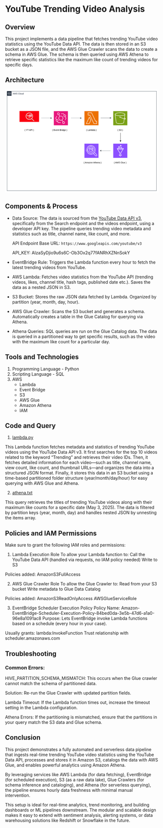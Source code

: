 # YouTube Trending Video Analysis

## Overview
This project implements a data pipeline that fetches trending YouTube video statistics using the YouTube Data API. The data is then stored in an S3 bucket as a JSON file, and the AWS Glue Crawler scans the data to create a schema in AWS Glue. The schema is then queried using AWS Athena to retrieve specific statistics like the maximum like count of trending videos for specific days.


## Architecture
![Architecture](images/architecture.png)

## Components & Process

- Data Source: The data is sourced from the [YouTube Data API v3](https://developers.google.com/youtube/v3), specifically from the Search endpoint and the videos endpoint, using a developer API key. The pipeline queries trending video metadata and statistics such as title, channel name, like count, and more.

     API Endpoint Base URL: `https://www.googleapis.com/youtube/v3`

     API_KEY: AIzaSyDjio9u6s6C-Ob3Ox2q77fANRhXZNnSokY

- EventBridge Rule: Triggers the Lambda function every hour to fetch the latest trending videos from YouTube.


- AWS Lambda: Fetches video statistics from the YouTube API (trending videos, likes, channel title, hash tags, published date etc.).
Saves the data as a nested JSON in S3.


- S3 Bucket: Stores the raw JSON data fetched by Lambda.
Organized by partition (year, month, day, hour).


- AWS Glue Crawler: Scans the S3 bucket and generates a schema.
Automatically creates a table in the Glue Catalog for querying via Athena.


- Athena Queries: SQL queries are run on the Glue Catalog data.
The data is queried in a partitioned way to get specific results, such as the video with the maximum like count for a particular day.


## Tools and Technologies 
1. Programming Language - Python
2. Scripting Language - SQL
3. AWS
   - Lambda
   - Event Bridge
   - S3
   - AWS Glue
   - Amazon Athena
   - IAM


## Code and Query
1. [lambda.py](codes-n-query/lambda.py)
   
This Lambda function fetches metadata and statistics of trending YouTube videos using the YouTube Data API v3. It first searches for the top 10 videos related to the keyword “Trending” and retrieves their video IDs. Then, it fetches detailed information for each video—such as title, channel name, view count, like count, and thumbnail URLs—and organizes the data into a structured JSON format. Finally, it stores this data in an S3 bucket using a time-based partitioned folder structure (year/month/day/hour) for easy querying with AWS Glue and Athena.


2. [athena.txt](codes-n-query/athena-sql-query)

This query retrieves the titles of trending YouTube videos along with their maximum like counts for a specific date (May 3, 2025). The data is filtered by partition keys (year, month, day) and handles nested JSON by unnesting the items array.


## Policies and IAM Permissions
Make sure to grant the following IAM roles and permissions:

1. Lambda Execution Role
To allow your Lambda function to:
Call the YouTube Data API (handled via requests, no IAM policy needed)
Write to S3

Policies added:
AmazonS3FullAccess

2. AWS Glue Crawler Role
To allow the Glue Crawler to:
Read from your S3 bucket
Write metadata to Glue Data Catalog

Policies added:
AmazonS3ReadOnlyAccess 
AWSGlueServiceRole

3. EventBridge Scheduler Execution Policy
Policy Name: Amazon-EventBridge-Scheduler-Execution-Policy-84bed0da-3e5b-47d6-a1a0-96e8a1091ac8
Purpose: Lets EventBridge invoke Lambda functions based on a schedule (every hour in your case).

Usually grants:
lambda:InvokeFunction
Trust relationship with scheduler.amazonaws.com

## Troubleshooting
### Common Errors:

HIVE_PARTITION_SCHEMA_MISMATCH: This occurs when the Glue crawler cannot match the schema of partitioned data.

Solution: Re-run the Glue Crawler with updated partition fields.

Lambda Timeout: If the Lambda function times out, increase the timeout setting in the Lambda configuration.

Athena Errors: If the partitioning is mismatched, ensure that the partitions in your query match the S3 data and Glue schema.


## Conclusion
This project demonstrates a fully automated and serverless data pipeline that ingests real-time trending YouTube video statistics using the YouTube Data API, processes and stores it in Amazon S3, catalogs the data with AWS Glue, and enables powerful analytics using Amazon Athena.

By leveraging services like AWS Lambda (for data fetching), EventBridge (for scheduled execution), S3 (as a raw data lake), Glue Crawlers (for schema inference and cataloging), and Athena (for serverless querying), the pipeline ensures hourly data freshness with minimal manual intervention.

This setup is ideal for real-time analytics, trend monitoring, and building dashboards or ML pipelines downstream. The modular and scalable design makes it easy to extend with sentiment analysis, alerting systems, or data warehousing solutions like Redshift or Snowflake in the future.









